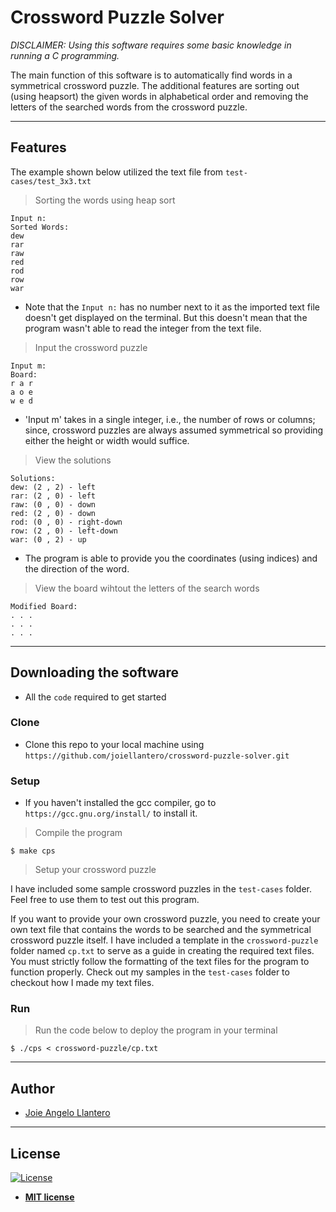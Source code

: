 # Crossword Puzzle Solver

*DISCLAIMER: Using this software requires some basic knowledge in running a C programming.*

The main function of this software is to automatically find words in a symmetrical crossword puzzle. The additional features are sorting out (using heapsort) the given words in alphabetical order and removing the letters of the searched words from the crossword puzzle.

---
## Features

The example shown below utilized the text file from `test-cases/test_3x3.txt`

> Sorting the words using heap sort

```shell
Input n:
Sorted Words:
dew
rar
raw
red
rod
row
war
```
- Note that the `Input n:` has no number next to it as the imported text file doesn't get displayed on the terminal. But this doesn't mean that the program wasn't able to read the integer from the text file.

> Input the crossword puzzle

```shell
Input m:
Board:
r a r
a o e
w e d
```
- 'Input m' takes in a single integer, i.e., the number of rows or columns; since, crossword puzzles are always assumed symmetrical so providing either the height or width would suffice.

> View the solutions

```shell
Solutions:
dew: (2 , 2) - left
rar: (2 , 0) - left
raw: (0 , 0) - down
red: (2 , 0) - down
rod: (0 , 0) - right-down
row: (2 , 0) - left-down
war: (0 , 2) - up
```
- The program is able to provide you the coordinates (using indices) and the direction of the word.

> View the board wihtout the letters of the search words

```shell
Modified Board:
. . .
. . .
. . .
```

---
## Downloading the software

- All the `code` required to get started

### Clone

- Clone this repo to your local machine using `https://github.com/joiellantero/crossword-puzzle-solver.git`

### Setup

- If you haven't installed the gcc compiler, go to `https://gcc.gnu.org/install/` to install it.

> Compile the program

```shell
$ make cps
```

> Setup your crossword puzzle

I have included some sample crossword puzzles in the `test-cases` folder. Feel free to use them to test out this program.

If you want to provide your own crossword puzzle, you need to create your own text file that contains the words to be searched and the symmetrical crossword puzzle itself. I have included a template in the `crossword-puzzle` folder named `cp.txt` to serve as a guide in creating the required text files. You must strictly follow the formatting of the text files for the program to function properly. Check out my samples in the `test-cases` folder to checkout how I made my text files.

### Run

> Run the code below to deploy the program in your terminal

```shell
$ ./cps < crossword-puzzle/cp.txt
```

---
## Author
- [Joie Angelo Llantero](https://joiellantero.codes)

---
## License

[![License](http://img.shields.io/:license-mit-blue.svg?style=flat-square)](http://badges.mit-license.org)

- **[MIT license](http://opensource.org/licenses/mit-license.php)**
